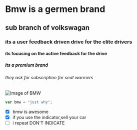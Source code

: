 # Bmw is a germen brand
## sub branch of volkswagan
### its a user feedback driven drive for the elite drivers
#### its focusing on the active feedback for the drive
##### its a premium brand
###### they ask for subscription for seat warmers
![Image of BMW](https://imgs.search.brave.com/w8fKhVCcRd-YXsh_2W3_R825L6Zd4wcYTRNIxzYR57s/rs:fit:860:0:0:0/g:ce/aHR0cHM6Ly9pY2hl/Zi5iYmNpLmNvLnVr/L2FjZS9zdGFuZGFy/ZC85NzYvY3BzcHJv/ZHBiLzBBNEUvcHJv/ZHVjdGlvbi9fMTI1/ODgzNjIwX2Jtd3Nj/cmVlbmdyYWIuanBn)
``` javascript
var bmw = "just why";
```


- [X] bmw is awesome
- [x] if you use the indicator,sell your car
- [ ] i repeat DON'T INDICATE
